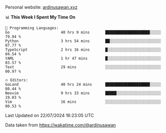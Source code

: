 Personal website: [ardinusawan.xyz](https://ardinusawan.xyz)

<!--START_SECTION:waka-->
📊 **This Week I Spent My Time On** 

```text
💬 Programming Languages: 
Go                       40 hrs 9 mins       ████████████████████░░░░░   79.94 % 
Python                   3 hrs 54 mins       ██░░░░░░░░░░░░░░░░░░░░░░░   07.77 % 
TypeScript               2 hrs 16 mins       █░░░░░░░░░░░░░░░░░░░░░░░░   04.54 % 
YAML                     1 hr 47 mins        █░░░░░░░░░░░░░░░░░░░░░░░░   03.57 % 
Text                     29 mins             ░░░░░░░░░░░░░░░░░░░░░░░░░   00.97 % 

🔥 Editors: 
GoLand                   40 hrs 24 mins      ████████████████████░░░░░   80.44 % 
Neovim                   9 hrs 33 mins       █████░░░░░░░░░░░░░░░░░░░░   19.03 % 
Vim                      16 mins             ░░░░░░░░░░░░░░░░░░░░░░░░░   00.53 % 
```


 Last Updated on 22/07/2024 16:23:05 UTC
<!--END_SECTION:waka-->
Data taken from https://wakatime.com/@ardinusawan
